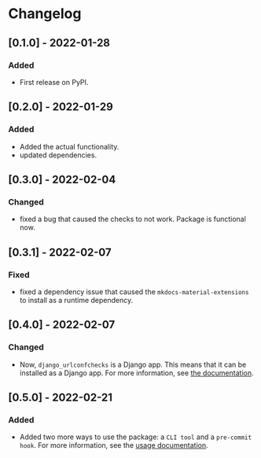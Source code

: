# Changelog

## [0.1.0] - 2022-01-28

### Added

- First release on PyPI.

## [0.2.0] - 2022-01-29

### Added

- Added the actual functionality.
- updated dependencies.

## [0.3.0] - 2022-02-04

### Changed

- fixed a bug that caused the checks to not work. Package is functional now.

## [0.3.1] - 2022-02-07

### Fixed

- fixed a dependency issue that caused the `mkdocs-material-extensions` to install as a runtime dependency.

## [0.4.0] - 2022-02-07

### Changed

- Now, `django_urlconfchecks` is a Django app. This means that it can be installed as a Django app. For more
  information, see [the documentation](https://alisayyah.github.io/django-urlconfchecks/usage/).

## [0.5.0] - 2022-02-21

### Added

- Added two more ways to use the package: a `CLI tool` and a `pre-commit hook`. For more information, see
  the [usage documentation](https://alisayyah.github.io/django-urlconfchecks/usage/).


